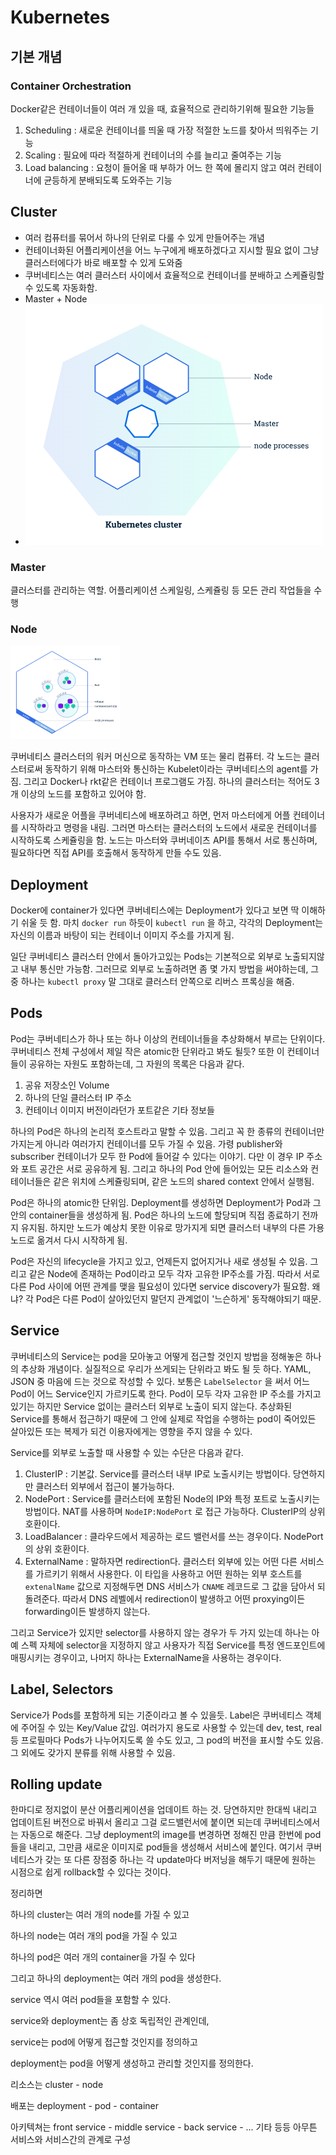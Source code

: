 # Kubernetes

## 기본 개념

### Container Orchestration

Docker같은 컨테이너들이 여러 개 있을 때, 효율적으로 관리하기위해 필요한 기능들

1. Scheduling : 새로운 컨테이너를 띄울 때 가장 적절한 노드를 찾아서 띄워주는 기능
2. Scaling : 필요에 따라 적절하게 컨테이너의 수를 늘리고 줄여주는 기능
3. Load balancing : 요청이 들어올 때 부하가 어느 한 쪽에 몰리지 않고 여러 컨테이너에 균등하게 분배되도록 도와주는 기능

## Cluster

* 여러 컴퓨터를 묶어서 하나의 단위로 다룰 수 있게 만들어주는 개념
* 컨테이너화된 어플리케이션을 어느 누구에게 배포하겠다고 지시할 필요 없이 그냥 클러스터에다가 바로 배포할 수 있게 도와줌
* 쿠버네티스는 여러 클러스터 사이에서 효율적으로 컨테이너를 분배하고 스케쥴링할 수 있도록 자동화함.
* Master + Node
* ![](../.gitbook/assets/clusterdiagram.png)

### Master

클러스터를 관리하는 역할. 어플리케이션 스케일링, 스케쥴링 등 모든 관리 작업들을 수행

### Node

![](../.gitbook/assets/kube-node.png)

쿠버네티스 클러스터의 워커 머신으로 동작하는 VM 또는 물리 컴퓨터. 각 노드는 클러스터로써 동작하기 위해 마스터와 통신하는 Kubelet이라는 쿠버네티스의 agent를 가짐. 그리고 Docker나 rkt같은 컨테이너 프로그램도 가짐. 하나의 클러스터는 적어도 3개 이상의 노드를 포함하고 있어야 함.

사용자가 새로운 어플을 쿠버네티스에 배포하려고 하면, 먼저 마스터에게 어플 컨테이너를 시작하라고 명령을 내림. 그러면 마스터는 클러스터의 노드에서 새로운 컨테이너를 시작하도록 스케쥴링을 함. 노드는 마스터와 쿠버네이츠 API를 통해서 서로 통신하며, 필요하다면 직접 API를 호출해서 동작하게 만들 수도 있음.

## Deployment

Docker에 container가 있다면 쿠버네티스에는 Deployment가 있다고 보면 딱 이해하기 쉬울 듯 함. 마치 `docker run` 하듯이 `kubectl run` 을 하고, 각각의 Deployment는 자신의 이름과 바탕이 되는 컨테이너 이미지 주소를 가지게 됨.

일단 쿠버네티스 클러스터 안에서 돌아가고있는 Pods는 기본적으로 외부로 노출되지않고 내부 통신만 가능함. 그러므로 외부로 노출하려면 좀 몇 가지 방법을 써야하는데, 그중 하나는 `kubectl proxy` 말 그대로 클러스터 안쪽으로 리버스 프록싱을 해줌.

## Pods

Pod는 쿠버네티스가 하나 또는 하나 이상의 컨테이너들을 추상화해서 부르는 단위이다. 쿠버네티스 전체 구성에서 제일 작은 atomic한 단위라고 봐도 될듯? 또한 이 컨테이너들이 공유하는 자원도 포함하는데, 그 자원의 목록은 다음과 같다.

1. 공유 저장소인 Volume
2. 하나의 단일 클러스터 IP 주소
3. 컨테이너 이미지 버전이라던가 포트같은 기타 정보들

하나의 Pod은 하나의 논리적 호스트라고 말할 수 있음. 그리고 꼭 한 종류의 컨테이너만 가지는게 아니라 여러가지 컨테이너를 모두 가질 수 있음. 가령 publisher와 subscriber 컨테이너가 모두 한 Pod에 들어갈 수 있다는 이야기. 다만 이 경우 IP 주소와 포트 공간은 서로 공유하게 됨. 그리고 하나의 Pod 안에 들어있는 모든 리소스와 컨테이너들은 같은 위치에 스케쥴링되며, 같은 노드의 shared context 안에서 실행됨.

Pod은 하나의 atomic한 단위임. Deployment를 생성하면 Deployment가 Pod과 그 안의 container들을 생성하게 됨. Pod은 하나의 노드에 할당되며 직접 종료하기 전까지 유지됨. 하지만 노드가 예상치 못한 이유로 망가지게 되면 클러스터 내부의 다른 가용 노드로 옮겨서 다시 시작하게 됨.

Pod은 자신의 lifecycle을 가지고 있고, 언제든지 없어지거나 새로 생성될 수 있음. 그리고 같은 Node에 존재하는 Pod이라고 모두 각자 고유한 IP주소를 가짐. 따라서 서로 다른 Pod 사이에 어떤 관계를 맺을 필요성이 있다면 service discovery가 필요함. 왜냐? 각 Pod은 다른 Pod이 살아있던지 말던지 관계없이 '느슨하게' 동작해야되기 때문.

## Service

쿠버네티스의 Service는 pod을 모아놓고 어떻게 접근할 것인지 방법을 정해놓은 하나의 추상화 개념이다. 실질적으로 우리가 쓰게되는 단위라고 봐도 될 듯 하다. YAML, JSON 중 마음에 드는 것으로 작성할 수 있다. 보통은 `LabelSelector` 을 써서 어느 Pod이 어느 Service인지 가르키도록 한다. Pod이 모두 각자 고유한 IP 주소를 가지고 있기는 하지만 Service 없이는 클러스터 외부로 노출이 되지 않는다. 추상화된 Service를 통해서 접근하기 때문에 그 안에 실제로 작업을 수행하는 pod이 죽어있든 살아있든 또는 복제가 되건 이용자에게는 영향을 주지 않을 수 있다.

Service를 외부로 노출할 때 사용할 수 있는 수단은 다음과 같다.

1. ClusterIP : 기본값. Service를 클러스터 내부 IP로 노출시키는 방법이다. 당연하지만 클러스터 외부에서 접근이 불가능하다.
2. NodePort : Service를 클러스터에 포함된 Node의 IP와 특정 포트로 노출시키는 방법이다. NAT를 사용하며 `NodeIP:NodePort` 로 접근 가능하다. ClusterIP의 상위호환이다.
3. LoadBalancer : 클라우드에서 제공하는 로드 밸런서를 쓰는 경우이다.  NodePort의 상위 호환이다.
4. ExternalName : 말하자면 redirection다. 클러스터 외부에 있는 어떤 다른 서비스를 가르키기 위해서 사용한다. 이 타입을 사용하고 어떤 원하는 외부 호스트를 `extenalName` 값으로 지정해두면 DNS 서비스가 `CNAME` 레코드로 그 값을 담아서 되돌려준다. 따라서 DNS 레벨에서 redirection이 발생하고 어떤 proxying이든 forwarding이든 발생하지 않는다.

그리고 Service가 있지만 selector를 사용하지 않는 경우가 두 가지 있는데 하나는 아예 스펙 자체에 selector을 지정하지 않고 사용자가 직접 Service를 특정 엔드포인트에 매핑시키는 경우이고, 나머지 하나는 ExternalName을 사용하는 경우이다.

## Label, Selectors

Service가 Pods를 포함하게 되는 기준이라고 볼 수 있을듯. Label은 쿠버네티스 객체에 주어질 수 있는 Key/Value 값임. 여러가지 용도로 사용할 수 있는데 dev, test, real 등 프로필마다 Pods가 나누어지도록 쓸 수도 있고, 그 pod의 버전을 표시할 수도 있음. 그 외에도 갖가지 분류를 위해 사용할 수 있음.

## Rolling update

한마디로 정지없이 분산 어플리케이션을 업데이트 하는 것. 당연하지만 한대씩 내리고 업데이트된 버전으로 바꿔서 올리고 그걸 로드밸런서에 붙이면 되는데 쿠버네티스에서는 자동으로 해준다. 그냥 deployment의 image를 변경하면 정해진 만큼 한번에 pod들을 내리고, 그만큼 새로운 이미지로 pod들을 생성해서 서비스에 붙인다. 여기서 쿠버네티스가 갖는 또 다른 장점중 하나는 각 update마다 버저닝을 해두기 때문에 원하는 시점으로 쉽게 rollback할 수 있다는 것이다.

정리하면

하나의 cluster는 여러 개의 node를 가질 수 있고

하나의 node는 여러 개의 pod을 가질 수 있고

하나의 pod은 여러 개의 container을 가질 수 있다

그리고 하나의 deployment는 여러 개의 pod을 생성한다.

service 역시 여러 pod들을 포함할 수 있다.

service와 deployment는 좀 상호 독립적인 관계인데,

service는 pod에 어떻게 접근할 것인지를 정의하고

deployment는 pod을 어떻게 생성하고 관리할 것인지를 정의한다.

리소스는 cluster - node

배포는 deployment - pod - container

아키텍쳐는 front service - middle service - back service - ... 기타 등등 아무튼 서비스와 서비스간의 관계로 구성

